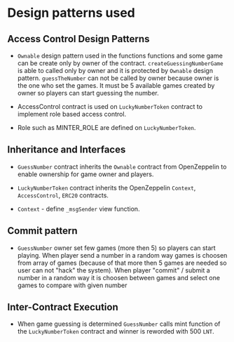 # Design patterns used

## Access Control Design Patterns

- `Ownable` design pattern used in the functions functions and some game can be create only by owner of the contract. `createGuessingNumberGame` is able to called only by owner and it is protected by `Ownable` design pattern. `guessTheNumber` can not be called by owner because owner is the one who set the games. It must be 5 available games created by owner so players can start guessing the number.

- AccessControl contract is used on `LuckyNumberToken` contract to implement role based access control.

- Role such as MINTER_ROLE are defined on `LuckyNumberToken`.

## Inheritance and Interfaces

- `GuessNumber` contract inherits the `Ownable` contract from OpenZeppelin to enable ownership for game owner and players.

- `LuckyNumberToken` contract inherits the OpenZeppelin `Context`, `AccessControl`, `ERC20` contracts.

- `Context` - define `_msgSender` view function.

## Commit pattern
- `GuessNumber` owner set few games (more then 5) so players can start playing. When player send a number in a random way games is choosen from array of games (because of that more then 5 games are needed so user can not "hack" the system). When player "commit" / submit a number in a random way it is choosen between games and select one games to compare with given number

## Inter-Contract Execution
- When game guessing is determined `GuessNumber` calls mint function of the `LuckyNumberToken` contract and winner is reworded with 500 `LNT`.